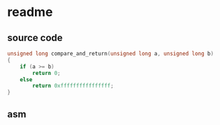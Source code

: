 # readme

## source code

```c
unsigned long compare_and_return(unsigned long a, unsigned long b)
{
    if (a >= b)
        return 0;
    else
        return 0xffffffffffffffff;
}
```

## asm